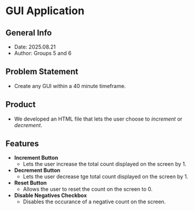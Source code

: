 # GUI Application
## General Info
- Date:   2025.08.21
- Author: Groups 5 and 6
## Problem Statement
- Create any GUI within a 40 minute timeframe.
## Product
- We developed an HTML file that lets the user choose to *increment* or *decrement*.
## Features
- **Increment Button**
  - Lets the user increase the total count displayed on the screen by 1.
- **Decrement Button**
  - Lets the user decrease tge total count displayed on the screen by 1.
- **Reset Button**
  - Allows the user to reset the count on the screen to 0.
- **Disable Negatives Checkbox**
  - Disables the occurance of a negative count on the screen.
